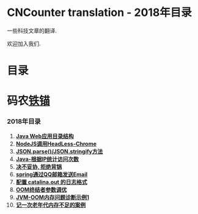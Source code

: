 CNCounter translation - 2018年目录
===========

一些科技文章的翻译.

欢迎加入我们. 

# 目录 #


##

# 码农[铁锚](http://blog.csdn.net/renfufei)


### 2018年目录

1. [**Java Web应用目录结构**](01_java_web_package/01_java_web_package.md)
1. [**NodeJS调用HeadLess-Chrome**](05_headless-chrome-node-js/05_headless-chrome-node-js.md)
1. [**JSON.parse()/JSON.stringify方法**](06_JSON_stringify_parse/06_JSON_stringify_parse.md)
1. [**Java-根据IP统计访问次数**](07_Java_IP_Visit_Counter/07_Java_IP_Visit_Counter.md)
1. [**决不妥协, 拒绝背锅**](08_saying_no/08_saying_no.md)
1. [**spring通过QQ邮箱发送Email**](09_spring_send_email/09_spring_send_email.md)
1. [**配置 catalina.out 的日志格式**](15_catalina_out_log/15_catalina_out_log.md)
1. [**OOM终结者参数调优**](20_oom_killer/20_oom_killer.md)
1. [**JVM-OOM内存问题诊断示例1**](26_jvm_analysize_demo1/26_jvm_analysize_demo1.md)
1. [**记一次老年代内存不足的案例**](27_jvm_analysize_demo2/27_jvm_analysize_demo2.md)

